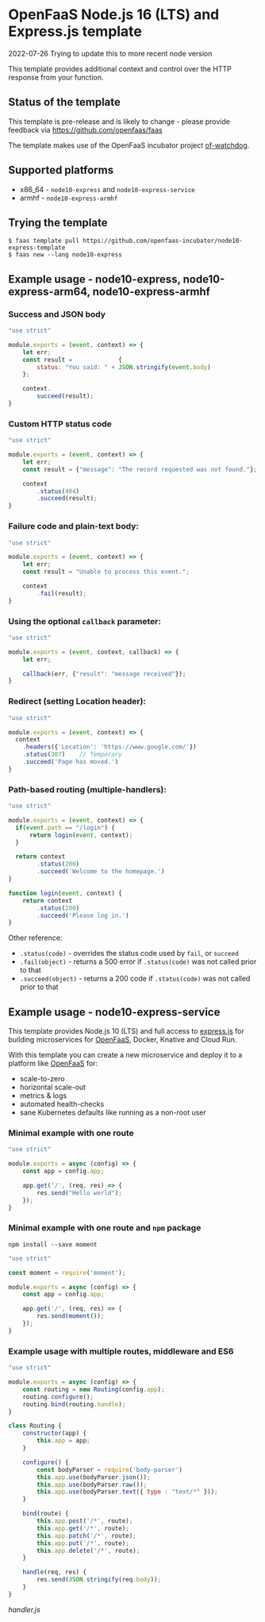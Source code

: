 OpenFaaS Node.js 16 (LTS) and Express.js template
=============================================

2022-07-26 Trying to update this to more recent node version

This template provides additional context and control over the HTTP response from your function.

## Status of the template

This template is pre-release and is likely to change - please provide feedback via https://github.com/openfaas/faas

The template makes use of the OpenFaaS incubator project [of-watchdog](https://github.com/openfaas-incubator/of-watchdog).

## Supported platforms

* x86_64 - `node10-express` and `node10-express-service`
* armhf - `node10-express-armhf`

## Trying the template

```
$ faas template pull https://github.com/openfaas-incubator/node10-express-template
$ faas new --lang node10-express
```

## Example usage - node10-express, node10-express-arm64, node10-express-armhf

### Success and JSON body

```js
"use strict"

module.exports = (event, context) => {
    let err;
    const result =             {
        status: "You said: " + JSON.stringify(event.body)
    };

    context.
        succeed(result);
}
```

### Custom HTTP status code

```js
"use strict"

module.exports = (event, context) => {
    let err;
    const result = {"message": "The record requested was not found."};

    context
        .status(404)
        .succeed(result);
}
```

### Failure code and plain-text body:

```js
"use strict"

module.exports = (event, context) => {
    let err;
    const result = "Unable to process this event.";

    context
        .fail(result);
}
```

### Using the optional `callback` parameter:

```js
"use strict"

module.exports = (event, context, callback) => {
    let err;

    callback(err, {"result": "message received"});
}
```

### Redirect (setting Location header):

```js
"use strict"

module.exports = (event, context) => {
  context
    .headers({'Location': 'https://www.google.com/'})
    .status(307)    // Temporary
    .succeed('Page has moved.')
}
```


### Path-based routing (multiple-handlers):

```js
"use strict"

module.exports = (event, context) => {
  if(event.path == "/login") {
      return login(event, context);
  }

  return context
        .status(200)
        .succeed('Welcome to the homepage.')
}

function login(event, context) {
    return context
        .status(200)
        .succeed('Please log in.')
}
```

Other reference:

* `.status(code)` - overrides the status code used by `fail`, or `succeed`
* `.fail(object)` - returns a 500 error if `.status(code)` was not called prior to that
* `.succeed(object)` - returns a 200 code if `.status(code)` was not called prior to that

## Example usage - node10-express-service
This template provides Node.js 10 (LTS) and full access to [express.js](http://expressjs.com/en/api.html#req.is) for building microservices for [OpenFaaS](https://www.openfaas.com), Docker, Knative and Cloud Run.

With this template you can create a new microservice and deploy it to a platform like [OpenFaaS](https://www.openfaas.com) for:

* scale-to-zero
* horizontal scale-out
* metrics & logs
* automated health-checks
* sane Kubernetes defaults like running as a non-root user

### Minimal example with one route

```js
"use strict"

module.exports = async (config) => {
    const app = config.app;

    app.get('/', (req, res) => {
        res.send("Hello world");
    });
}
```

### Minimal example with one route and `npm` package

```
npm install --save moment
```

```js
"use strict"

const moment = require('moment');

module.exports = async (config) => {
    const app = config.app;

    app.get('/', (req, res) => {
        res.send(moment());
    });
}
```

### Example usage with multiple routes, middleware and ES6

```js
"use strict"

module.exports = async (config) => {
    const routing = new Routing(config.app);
    routing.configure();
    routing.bind(routing.handle);
}

class Routing {
    constructor(app) {
        this.app = app;
    }

    configure() {
        const bodyParser = require('body-parser')
        this.app.use(bodyParser.json());
        this.app.use(bodyParser.raw());
        this.app.use(bodyParser.text({ type : "text/*" }));
    }

    bind(route) {
        this.app.post('/*', route);
        this.app.get('/*', route);
        this.app.patch('/*', route);
        this.app.put('/*', route);
        this.app.delete('/*', route);
    }

    handle(req, res) {
        res.send(JSON.stringify(req.body));
    }
}
```

*handler.js*
